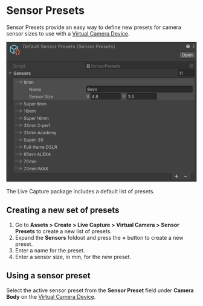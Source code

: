 # Sensor Presets

Sensor Presets provide an easy way to define new presets for camera sensor sizes to use with a [Virtual Camera Device](ref-component-virtual-camera-device.md).

![](images/ref-asset-sensor-presets.png)

The Live Capture package includes a default list of presets.

## Creating a new set of presets

1. Go to **Assets > Create > Live Capture > Virtual Camera > Sensor Presets** to create a new list of presets.
2. Expand the **Sensors** foldout and press the **+** button to create a new preset.
3. Enter a name for the preset.
4. Enter a sensor size, in mm, for the new preset.

## Using a sensor preset

Select the active sensor preset from the **Sensor Preset** field under **Camera Body** on the [Virtual Camera Device](ref-component-virtual-camera-device.md).
